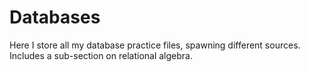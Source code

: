 # Databases

Here I store all my database practice files, spawning different sources. Includes a sub-section on relational algebra.
